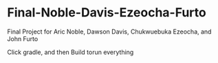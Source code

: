 # Final-Noble-Davis-Ezeocha-Furto
Final Project for Aric Noble, Dawson Davis, Chukwuebuka Ezeocha, and John Furto

Click gradle, and then Build torun everything
